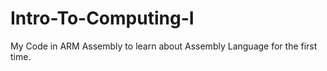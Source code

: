 # Intro-To-Computing-I
My Code in ARM Assembly to learn about Assembly Language for the first time.




